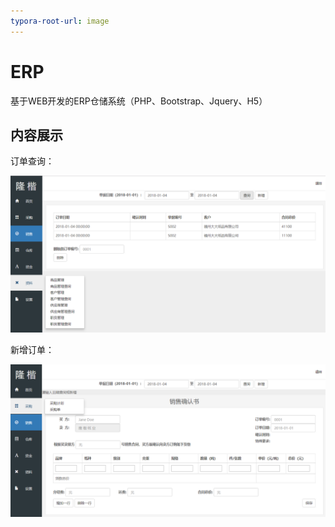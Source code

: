 ```yaml
---
typora-root-url: image
---
```


# ERP
基于WEB开发的ERP仓储系统（PHP、Bootstrap、Jquery、H5）





## 内容展示

订单查询：

![9](/image/9.png)

新增订单：

![10](/image/10.png)